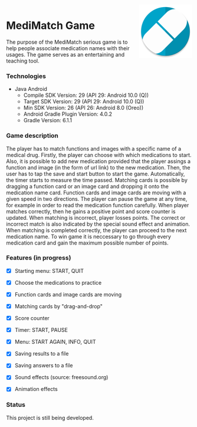 <img src="app/src/main/res/mipmap-xxhdpi/ic_launcher_round.png" align="right">

# MediMatch Game
The purpose of the MediMatch serious game is to help people associate medication names with their usages.
The game serves as an entertaining and teaching tool.


### Technologies
* Java Android
    * Compile SDK Version: 29 (API 29: Android 10.0 (Q))
    * Target SDK Version: 29 (API 29: Android 10.0 (Q))
    * Min SDK Version: 26 (API 26: Android 8.0 (Oreo))
    * Android Gradle Plugin Version: 4.0.2
    * Gradle Version: 6.1.1


### Game description

The player has to match functions and images with a specific name of a medical drug. Firstly, the player can choose with which medications to start. Also, it is possible to add new medication provided that the player assings a function and image (in the form of url link) to the new medication. Then, the user has to tap the save and start button to start the game. Automatically, the timer starts to measure the time passed. Matching cards is possible by dragging a function card or an image card and dropping it onto the medication name card. Function cards and image cards are moving with a given speed in two directions. The player can pause the game at any time, for example in order to read the medication function carefully.
When player matches correctly, then he gains a positive point and score counter is updated. When matching is incorrect, player losses points. The correct or incorrect match is also indicated by the special sound effect and animation. When matching is completed correctly, the player can proceed to the next medication name. To win game it is neccessary to go through every medication card and gain the maximum possible number of points.

### Features (in progress)
- [x] Starting menu: START, QUIT
- [x] Choose the medications to practice
- [x] Function cards and image cards are moving
- [x] Matching cards by "drag-and-drop"
- [x] Score counter
- [x] Timer: START, PAUSE
- [x] Menu: START AGAIN, INFO, QUIT
- [x] Saving results to a file
- [x] Saving answers to a file
- [x] Sound effects (source: freesound.org)
- [x] Animation effects




### Status
This project is still being developed.
